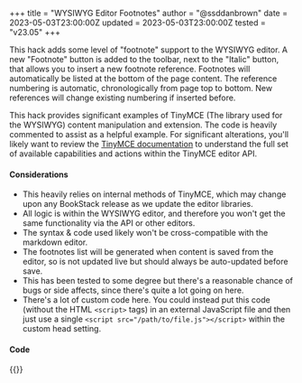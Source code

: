 +++
title = "WYSIWYG Editor Footnotes"
author = "@ssddanbrown"
date = 2023-05-03T23:00:00Z
updated = 2023-05-03T23:00:00Z
tested = "v23.05"
+++

This hack adds some level of "footnote" support to the WYSIWYG editor.
A new "Footnote" button is added to the toolbar, next to the "Italic" button, that allows you to
insert a new footnote reference. Footnotes will automatically be listed at the bottom of the page content.
The reference numbering is automatic, chronologically from page top to bottom.
New references will change existing numbering if inserted before.

This hack provides significant examples of TinyMCE (The library used for the WYSIWYG) content manipulation and extension.
The code is heavily commented to assist as a helpful example.
For significant alterations, you'll likely want to review the [TinyMCE documentation](https://www.tiny.cloud/docs/tinymce/6/custom-toolbarbuttons/)
to understand the full set of available capabilities and actions within the TinyMCE editor API.

#### Considerations

- This heavily relies on internal methods of TinyMCE, which may change upon any BookStack release as we update the editor libraries.
- All logic is within the WYSIWYG editor, and therefore you won't get the same functionality via the API or other editors.
- The syntax & code used likely won't be cross-compatible with the markdown editor.
- The footnotes list will be generated when content is saved from the editor, so is not updated live but should always be auto-updated before save.
- This has been tested to some degree but there's a reasonable chance of bugs or side affects, since there's quite a lot going on here.
- There's a lot of custom code here. You could instead put this code (without the HTML `<script>` tags) in an external JavaScript file and then just use a single `<script src="/path/to/file.js"></script>` within the custom head setting.

#### Code

{{<hack file="head.html" type="head">}}
